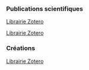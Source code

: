 




### Publications scientifiques
[Librairie Zotero](https://www.zotero.org/groups/2511981/publication_margot_mellet/collections/H8FCDNSG)

<a href="https://www.zotero.org/groups/2511981/publication_margot_mellet/collections/H8FCDNSG" target="blank">Librairie Zotero</a>


### Créations
[Librairie Zotero](https://www.zotero.org/groups/2511981/publication_margot_mellet/collections/6M7SJR2P)


